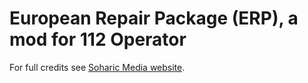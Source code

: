 <h1>European Repair Package (ERP), a mod for 112 Operator</h1>
<p>For full credits see <a href="https://soharicmedia.com/112/erp">Soharic Media website</a>.</p>